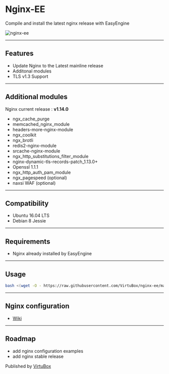 # Nginx-EE 

Compile and install the latest nginx release with EasyEngine


![nginx-ee](https://raw.githubusercontent.com/VirtuBox/nginx-ee/master/nginx-ee.png)


-----
## Features
* Update Nginx to the Latest mainline release 
* Additonal modules
* TLS v1.3 Support

-----

## Additional modules 

Nginx current release : **v1.14.0**

* ngx_cache_purge
* memcached_nginx_module
* headers-more-nginx-module
* ngx_coolkit
* ngx_brotli
* redis2-nginx-module
* srcache-nginx-module
* ngx_http_substitutions_filter_module
* nginx-dynamic-tls-records-patch_1.13.0+
* Openssl 1.1.1
* ngx_http_auth_pam_module
* ngx_pagespeed (optional)
* naxsi WAF (optional)
-----

## Compatibility

* Ubuntu 16.04 LTS
* Debian 8 Jessie 

----

## Requirements
* Nginx already installed by EasyEngine 

-----

## Usage

```bash
bash <(wget -O - https://raw.githubusercontent.com/VirtuBox/nginx-ee/master/nginx-build.sh)
```
-----

##  Nginx configuration 

* [Wiki](https://github.com/VirtuBox/nginx-ee/wiki/)

-----
## Roadmap
* add nginx configuration examples
* add nginx stable release

Published by <a href="https://virtubox.net" title="VirtuBox">VirtuBox</a>



